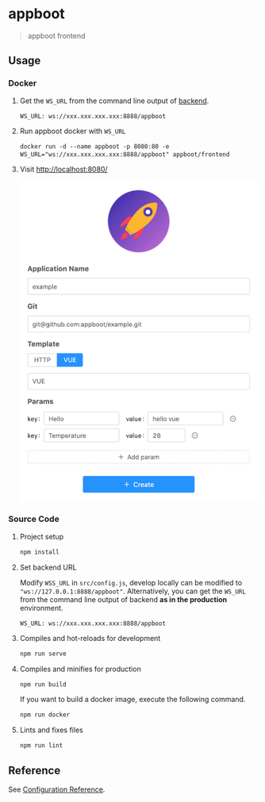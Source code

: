 # appboot

> appboot frontend

## Usage

### Docker

1. Get the `WS_URL` from the command line output of [backend](../backend).

   ```shell
   WS_URL: ws://xxx.xxx.xxx.xxx:8888/appboot
   ```

2. Run appboot docker with `WS_URL`

   ```shell
   docker run -d --name appboot -p 8080:80 -e WS_URL="ws://xxx.xxx.xxx.xxx:8888/appboot" appboot/frontend
   ```

3. Visit <http://localhost:8080/>

   ![example](./images/example.png)

### Source Code

1. Project setup

   ```bash
   npm install
   ```

2. Set backend URL

   Modify `WSS_URL` in `src/config.js`, develop locally can be modified to `"ws://127.0.0.1:8888/appboot"`.
   Alternatively, you can get the `WS_URL` from the command line output of backend **as in the production** environment.

   ```shell
   WS_URL: ws://xxx.xxx.xxx.xxx:8888/appboot
   ```

3. Compiles and hot-reloads for development

   ```bash
   npm run serve
   ```

4. Compiles and minifies for production

   ```bash
   npm run build
   ```

   If you want to build a docker image, execute the following command.

   ```bash
   npm run docker
   ```

5. Lints and fixes files

   ```bash
   npm run lint
   ```

## Reference

See [Configuration Reference](https://cli.vuejs.org/config/).
